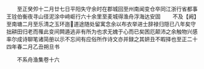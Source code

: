 <!-- { "loadSidebar": true } -->
　　至正癸夘十二月廿七日平阳失守余时在郡城回至州南闻变仓卒同江浙行省都事王铨伯衡夜寻山径泥涂中﨑岖行六十余里至麦城得渔舟浮海达安固
　　不及【阙】　　　　　　　　至南塘二月至乐清之玉环迤道途随处留寓念余以布衣举进士辞禄归隠已八年矣守拙耕田归老而罹此变间闗遁逃非有所为也求无媿于心而已矣困厄颠沛之余触物兴感率尔成诗聊笔诸简册以示不忘间有应俗所作诗文亦并録之其妍丑不暇择也至正二十四年春二月乙丑朔旦书










　　不系舟渔集卷十六
